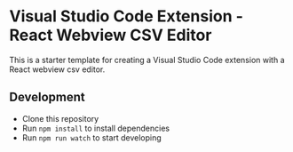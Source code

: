 # Visual Studio Code Extension - React Webview CSV Editor

This is a starter template for creating a Visual Studio Code extension with a React webview csv editor.

## Development

- Clone this repository
- Run `npm install` to install dependencies
- Run `npm run watch` to start developing